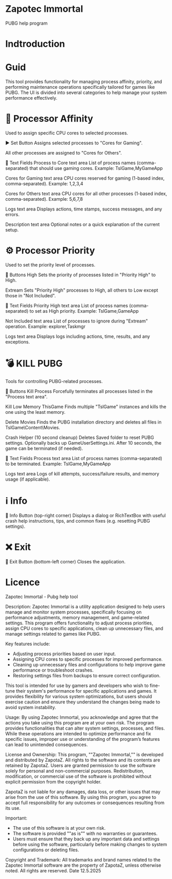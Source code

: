 # Zapotec Immortal

PUBG help program

# Indtroduction

# Guid

This tool provides functionality for managing process affinity, priority, and performing maintenance operations specifically tailored for games like PUBG. The UI is divided into several categories to help manage your system performance effectively.

# 🔧 Processor Affinity
Used to assign specific CPU cores to selected processes.

▶️ Set Button
Assigns selected processes to "Cores for Gaming".

All other processes are assigned to "Cores for Others".

📝 Text Fields
Process to Core text area
List of process names (comma-separated) that should use gaming cores.
Example: TslGame,MyGameApp

Cores for Gaming text area
CPU cores reserved for gaming (1-based index, comma-separated).
Example: 1,2,3,4

Cores for Others text area
CPU cores for all other processes (1-based index, comma-separated).
Example: 5,6,7,8

Logs text area
Displays actions, time stamps, success messages, and any errors.

Description text area
Optional notes or a quick explanation of the current setup.

# ⚙️ Processor Priority
Used to set the priority level of processes.

🔘 Buttons
High
Sets the priority of processes listed in "Priority High" to High.

Extream
Sets "Priority High" processes to High, all others to Low except those in "Not Included".

📝 Text Fields
Priority High text area
List of process names (comma-separated) to set as High priority.
Example: TslGame,GameApp

Not Included text area
List of processes to ignore during "Extream" operation.
Example: explorer,Taskmgr

Logs text area
Displays logs including actions, time, results, and any exceptions.

# 💣 KILL PUBG
Tools for controlling PUBG-related processes.

🔘 Buttons
Kill Process
Forcefully terminates all processes listed in the "Process text area".

Kill Low Memory ThisGame
Finds multiple "TslGame" instances and kills the one using the least memory.

Delete Movies
Finds the PUBG installation directory and deletes all files in TslGame\Content\Movies.

Crash Helper (10 second cleanup)
Deletes Saved folder to reset PUBG settings. Optionally backs up GameUserSettings.ini. After 10 seconds, the game can be terminated (if needed).

📝 Text Fields
Process text area
List of process names (comma-separated) to be terminated.
Example: TslGame,MyGameApp

Logs text area
Logs of kill attempts, success/failure results, and memory usage (if applicable).

# ℹ️ Info
🔘 Info Button (top-right corner)
Displays a dialog or RichTextBox with useful crash help instructions, tips, and common fixes (e.g. resetting PUBG settings).

# ❌ Exit
🔘 Exit Button (bottom-left corner)
Closes the application.

# Licence

 Zapotec Immortal - Pubg help tool

 Description:
 Zapotec Immortal is a utility application designed to help users manage and monitor system processes, specifically focusing on performance adjustments, memory management, and game-related settings. This program offers functionality to adjust process priorities, assign CPU cores to specific applications, clean up unnecessary files, and manage settings related to games like PUBG.

 Key features include:
 - Adjusting process priorities based on user input.
 - Assigning CPU cores to specific processes for improved performance.
 - Cleaning up unnecessary files and configurations to help improve game performance or troubleshoot crashes.
 - Restoring settings files from backups to ensure correct configuration.

 This tool is intended for use by gamers and developers who wish to fine-tune their system's performance for specific applications and games. It provides flexibility for various system optimizations, but users should exercise caution and ensure they understand the changes being made to avoid system instability.

 Usage:
 By using Zapotec Immortal, you acknowledge and agree that the actions you take using this program are at your own risk. The program provides functionalities that can alter system settings, processes, and files. While these operations are intended to optimize performance and fix specific issues, improper use or understanding of the program’s features can lead to unintended consequences.

 License and Ownership:
 This program, ""Zapotec Immortal,"" is developed and distributed by ZapotaZ. All rights to the software and its contents are retained by ZapotaZ. Users are granted permission to use the software solely for personal and non-commercial purposes. Redistribution, modification, or commercial use of the software is prohibited without explicit permission from the copyright holder.

 ZapotaZ is not liable for any damages, data loss, or other issues that may arise from the use of this software. By using this program, you agree to accept full responsibility for any outcomes or consequences resulting from its use.

 Important:
 - The use of this software is at your own risk.
 - The software is provided ""as is"" with no warranties or guarantees.
 - Users must ensure that they back up any important data and settings before using the software, particularly before making changes to system configurations or deleting files.

 Copyright and Trademark:
 All trademarks and brand names related to the Zapotec Immortal software are the property of ZapotaZ, unless otherwise noted. All rights are reserved. 
 Date 12.5.2025
            
